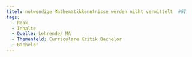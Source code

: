```yaml
---
titel: notwendige Mathematikkenntnisse werden nicht vermittelt  #GI
tags:
  - Reak
  - Inhalte
  - Quelle: Lehrende/ MA
  - Themenfeld: Curriculare Kritik Bachelor
  - Bachelor
---
```

